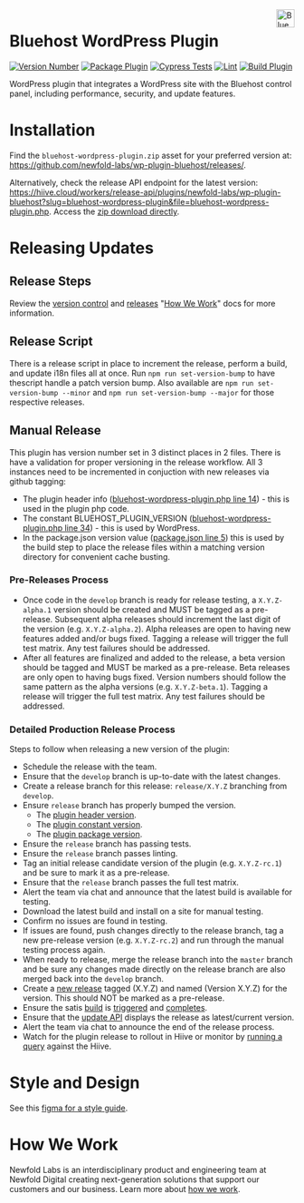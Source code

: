 <a href="https://bluehost.com/" target="_blank">
    <img src="https://raw.githubusercontent.com/newfold-labs/wp-plugin-bluehost/main/assets/svg/bluehost-logo.svg" alt="Bluehost Logo" title="Bluehost" align="right" height="32" />
</a>

# Bluehost WordPress Plugin
[![Version Number](https://img.shields.io/github/v/release/newfold-labs/wp-plugin-bluehost?color=21a0ed&labelColor=333333)](https://github.com/newfold-labs/wp-plugin-bluehost/releases)
[![Package Plugin](https://github.com/newfold-labs/wp-plugin-bluehost/actions/workflows/upload-asset-on-release.yml/badge.svg?event=release)](https://github.com/newfold-labs/wp-plugin-bluehost/actions/workflows/upload-asset-on-release.yml)
[![Cypress Tests](https://github.com/newfold-labs/wp-plugin-bluehost/actions/workflows/cypress.yml/badge.svg?branch=main)](https://github.com/newfold-labs/wp-plugin-bluehost/actions/workflows/cypress.yml)
[![Lint](https://github.com/newfold-labs/wp-plugin-bluehost/actions/workflows/lint.yml/badge.svg?branch=main)](https://github.com/newfold-labs/wp-plugin-bluehost/actions/workflows/lint.yml)
[![Build Plugin](https://github.com/newfold-labs/wp-plugin-bluehost/actions/workflows/upload-artifact-on-push.yml/badge.svg?branch=main)](https://github.com/newfold-labs/wp-plugin-bluehost/actions/workflows/upload-artifact-on-push.yml)

WordPress plugin that integrates a WordPress site with the Bluehost control panel, including performance, security, and update features.

# Installation

Find the `bluehost-wordpress-plugin.zip` asset for your preferred version at: https://github.com/newfold-labs/wp-plugin-bluehost/releases/.

Alternatively, check the release API endpoint for the latest version: https://hiive.cloud/workers/release-api/plugins/newfold-labs/wp-plugin-bluehost?slug=bluehost-wordpress-plugin&file=bluehost-wordpress-plugin.php. Access the [zip download directly](https://hiive.cloud/workers/release-api/plugins/newfold-labs/wp-plugin-bluehost/download/?slug=bluehost-wordpress-plugin&file=bluehost-wordpress-plugin.php).

# Releasing Updates

## Release Steps

Review the [version control](https://newfold-labs.github.io/how-we-work/9-version-control.html) and [releases](https://newfold-labs.github.io/how-we-work/10-releases.html) "[How We Work](https://newfold-labs.github.io/how-we-work/)"
docs for more information.

## Release Script

There is a release script in place to increment the release, perform a build, and update i18n files all at once. Run `npm run set-version-bump` to have thescript handle a patch version bump. Also available are `npm run set-version-bump --minor` and `npm run set-version-bump --major` for those respective releases.

## Manual Release

This plugin has version number set in 3 distinct places in 2 files. There is have a validation for proper versioning in the release workflow. All 3 instances need to be incremented in conjuction with new releases via github tagging:

- The plugin header info ([bluehost-wordpress-plugin.php line 14](bluehost-wordpress-plugin.php#14)) - this is used in the plugin php code.
- The constant BLUEHOST_PLUGIN_VERSION ([bluehost-wordpress-plugin.php line 34](bluehost-wordpress-plugin.php#L34)) - this is used by WordPress.
- In the package.json version value ([package.json line 5](package.json#L5)) this is used by the build step to place the release files within a matching version directory for convenient cache busting.

### Pre-Releases Process

- Once code in the `develop` branch is ready for release testing, a `X.Y.Z-alpha.1` version should be created and MUST be tagged as a pre-release. Subsequent alpha releases should increment the last digit of the version (e.g. `X.Y.Z-alpha.2`). Alpha releases are open to having new features added and/or bugs fixed. Tagging a release will trigger the full test matrix. Any test failures should be addressed.
- After all features are finalized and added to the release, a beta version should be tagged and MUST be marked as a pre-release. Beta releases are only open to having bugs fixed. Version numbers should follow the same pattern as the alpha versions (e.g. `X.Y.Z-beta.1`). Tagging a release will trigger the full test matrix. Any test failures should be addressed.

### Detailed Production Release Process

Steps to follow when releasing a new version of the plugin:

- Schedule the release with the team.
- Ensure that the `develop` branch is up-to-date with the latest changes.
- Create a release branch for this release: `release/X.Y.Z` branching from `develop`.
- Ensure `release` branch has properly bumped the version.
  - The [plugin header version](bluehost-wordpress-plugin.php#L5).
  - The [plugin constant version](bluehost-wordpress-plugin.php#L35).
  - The [plugin package version](package.json#L5).
- Ensure the `release` branch has passing tests.
- Ensure the `release` branch passes linting.
- Tag an initial release candidate version of the plugin (e.g. `X.Y.Z-rc.1`) and be sure to mark it as a pre-release.
- Ensure that the `release` branch passes the full test matrix.
- Alert the team via chat and announce that the latest build is available for testing.
- Download the latest build and install on a site for manual testing.
- Confirm no issues are found in testing. 
- If issues are found, push changes directly to the release branch, tag a new pre-release
  version (e.g. `X.Y.Z-rc.2`) and run through the manual testing process again.
- When ready to release, merge the release branch into the `master` branch and be sure any changes made directly on the release branch are also merged back into the `develop` branch.
- Create a [new release](https://github.com/newfold-labs/wp-plugin-bluehost/releases/new) tagged (X.Y.Z) and
  named (Version X.Y.Z) for the version. This should NOT be marked as a pre-release.
- Ensure the satis [build](https://bluehost.github.io/satis/#newfold-labs/wp-plugin-bluehost)
  is [triggered](https://github.com/newfold-labs/wp-plugin-bluehost/actions/workflows/satis-webhook.yml)
  and [completes](https://github.com/bluehost/satis/actions).
- Ensure that the [update API](https://hiive.cloud/workers/release-api/plugins/newfold-labs/wp-plugin-bluehost/)
  displays the release as latest/current version.
- Alert the team via chat to announce the end of the release process.
- Watch for the plugin release to rollout in Hiive or monitor by [running a query](https://github.com/bluehost/bluehost-wordpress-hub/wiki/Queries#brand-plugin-rollout) against the Hiive.

# Style and Design
See this [figma for a style guide](https://www.figma.com/file/pNcxXb2avx36YAWOD1XkgZ/Bluehost-Project-SP?type=design&t=j2AyR9xIPKwWeFjO-0).

# How We Work
Newfold Labs is an interdisciplinary product and engineering team at Newfold Digital creating next-generation solutions that support our customers and our business. Learn more about [how we work](https://github.com/newfold-labs/how-we-work).


